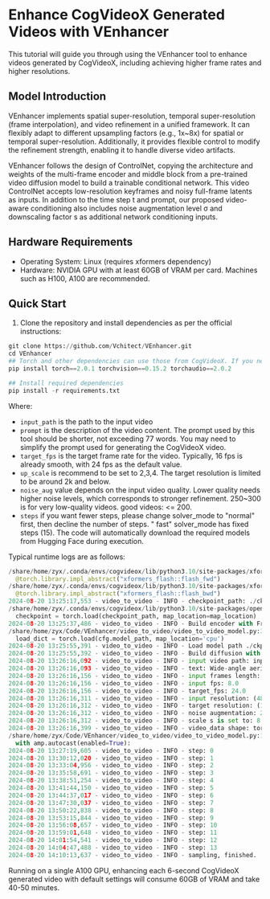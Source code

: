 # Enhance CogVideoX Generated Videos with VEnhancer

This tutorial will guide you through using the VEnhancer tool to enhance videos generated by CogVideoX, including
achieving higher frame rates and higher resolutions.

## Model Introduction

VEnhancer implements spatial super-resolution, temporal super-resolution (frame interpolation), and video refinement in
a unified framework. It can flexibly adapt to different upsampling factors (e.g., 1x~8x) for spatial or temporal
super-resolution. Additionally, it provides flexible control to modify the refinement strength, enabling it to handle
diverse video artifacts.

VEnhancer follows the design of ControlNet, copying the architecture and weights of the multi-frame encoder and middle
block from a pre-trained video diffusion model to build a trainable conditional network. This video ControlNet accepts
low-resolution keyframes and noisy full-frame latents as inputs. In addition to the time step t and prompt, our proposed
video-aware conditioning also includes noise augmentation level σ and downscaling factor s as additional network
conditioning inputs.

## Hardware Requirements

+ Operating System: Linux (requires xformers dependency)
+ Hardware: NVIDIA GPU with at least 60GB of VRAM per card. Machines such as H100, A100 are recommended.

## Quick Start

1. Clone the repository and install dependencies as per the official instructions:

```py
git clone https://github.com/Vchitect/VEnhancer.git
cd VEnhancer
## Torch and other dependencies can use those from CogVideoX. If you need to create a new environment, use the following commands:
pip install torch==2.0.1 torchvision==0.15.2 torchaudio==2.0.2

## Install required dependencies
pip install -r requirements.txt
```

Where:

- `input_path` is the path to the input video
- `prompt` is the description of the video content. The prompt used by this tool should be shorter, not exceeding 77
  words. You may need to simplify the prompt used for generating the CogVideoX video.
- `target_fps` is the target frame rate for the video. Typically, 16 fps is already smooth, with 24 fps as the default
  value.
- `up_scale` is recommend to be set to 2,3,4. The target resolution is limited to be around 2k and below.
- `noise_aug` value depends on the input video quality. Lower quality needs higher noise levels, which corresponds to
  stronger refinement. 250~300 is for very low-quality videos. good videos: <= 200.
- `steps`  if you want fewer steps, please change solver_mode to "normal" first, then decline the number of steps. "
  fast" solver_mode has fixed steps (15).
  The code will automatically download the required models from Hugging Face during execution.

Typical runtime logs are as follows:

```py
/share/home/zyx/.conda/envs/cogvideox/lib/python3.10/site-packages/xformers/ops/fmha/flash.py:211: FutureWarning: `torch.library.impl_abstract` was renamed to `torch.library.register_fake`. Please use that instead; we will remove `torch.library.impl_abstract` in a future version of PyTorch.
  @torch.library.impl_abstract("xformers_flash::flash_fwd")
/share/home/zyx/.conda/envs/cogvideox/lib/python3.10/site-packages/xformers/ops/fmha/flash.py:344: FutureWarning: `torch.library.impl_abstract` was renamed to `torch.library.register_fake`. Please use that instead; we will remove `torch.library.impl_abstract` in a future version of PyTorch.
  @torch.library.impl_abstract("xformers_flash::flash_bwd")
2024-08-20 13:25:17,553 - video_to_video - INFO - checkpoint_path: ./ckpts/venhancer_paper.pt
/share/home/zyx/.conda/envs/cogvideox/lib/python3.10/site-packages/open_clip/factory.py:88: FutureWarning: You are using `torch.load` with `weights_only=False` (the current default value), which uses the default pickle module implicitly. It is possible to construct malicious pickle data which will execute arbitrary code during unpickling (See https://github.com/pytorch/pytorch/blob/main/SECURITY.md#untrusted-models for more details). In a future release, the default value for `weights_only` will be flipped to `True`. This limits the functions that could be executed during unpickling. Arbitrary objects will no longer be allowed to be loaded via this mode unless they are explicitly allowlisted by the user via `torch.serialization.add_safe_globals`. We recommend you start setting `weights_only=True` for any use case where you don't have full control of the loaded file. Please open an issue on GitHub for any issues related to this experimental feature.
  checkpoint = torch.load(checkpoint_path, map_location=map_location)
2024-08-20 13:25:37,486 - video_to_video - INFO - Build encoder with FrozenOpenCLIPEmbedder
/share/home/zyx/Code/VEnhancer/video_to_video/video_to_video_model.py:35: FutureWarning: You are using `torch.load` with `weights_only=False` (the current default value), which uses the default pickle module implicitly. It is possible to construct malicious pickle data which will execute arbitrary code during unpickling (See https://github.com/pytorch/pytorch/blob/main/SECURITY.md#untrusted-models for more details). In a future release, the default value for `weights_only` will be flipped to `True`. This limits the functions that could be executed during unpickling. Arbitrary objects will no longer be allowed to be loaded via this mode unless they are explicitly allowlisted by the user via `torch.serialization.add_safe_globals`. We recommend you start setting `weights_only=True` for any use case where you don't have full control of the loaded file. Please open an issue on GitHub for any issues related to this experimental feature.
  load_dict = torch.load(cfg.model_path, map_location='cpu')
2024-08-20 13:25:55,391 - video_to_video - INFO - Load model path ./ckpts/venhancer_paper.pt, with local status <All keys matched successfully>
2024-08-20 13:25:55,392 - video_to_video - INFO - Build diffusion with GaussianDiffusion
2024-08-20 13:26:16,092 - video_to_video - INFO - input video path: inputs/000000.mp4
2024-08-20 13:26:16,093 - video_to_video - INFO - text: Wide-angle aerial shot at dawn,soft morning light casting long shadows,an elderly man walking his dog through a quiet,foggy park,trees and benches in the background,peaceful and serene atmosphere
2024-08-20 13:26:16,156 - video_to_video - INFO - input frames length: 49
2024-08-20 13:26:16,156 - video_to_video - INFO - input fps: 8.0
2024-08-20 13:26:16,156 - video_to_video - INFO - target_fps: 24.0
2024-08-20 13:26:16,311 - video_to_video - INFO - input resolution: (480, 720)
2024-08-20 13:26:16,312 - video_to_video - INFO - target resolution: (1320, 1982)
2024-08-20 13:26:16,312 - video_to_video - INFO - noise augmentation: 250
2024-08-20 13:26:16,312 - video_to_video - INFO - scale s is set to: 8
2024-08-20 13:26:16,399 - video_to_video - INFO - video_data shape: torch.Size([145, 3, 1320, 1982])
/share/home/zyx/Code/VEnhancer/video_to_video/video_to_video_model.py:108: FutureWarning: `torch.cuda.amp.autocast(args...)` is deprecated. Please use `torch.amp.autocast('cuda', args...)` instead.
  with amp.autocast(enabled=True):
2024-08-20 13:27:19,605 - video_to_video - INFO - step: 0
2024-08-20 13:30:12,020 - video_to_video - INFO - step: 1
2024-08-20 13:33:04,956 - video_to_video - INFO - step: 2
2024-08-20 13:35:58,691 - video_to_video - INFO - step: 3
2024-08-20 13:38:51,254 - video_to_video - INFO - step: 4
2024-08-20 13:41:44,150 - video_to_video - INFO - step: 5
2024-08-20 13:44:37,017 - video_to_video - INFO - step: 6
2024-08-20 13:47:30,037 - video_to_video - INFO - step: 7
2024-08-20 13:50:22,838 - video_to_video - INFO - step: 8
2024-08-20 13:53:15,844 - video_to_video - INFO - step: 9
2024-08-20 13:56:08,657 - video_to_video - INFO - step: 10
2024-08-20 13:59:01,648 - video_to_video - INFO - step: 11
2024-08-20 14:01:54,541 - video_to_video - INFO - step: 12
2024-08-20 14:04:47,488 - video_to_video - INFO - step: 13
2024-08-20 14:10:13,637 - video_to_video - INFO - sampling, finished.

```

Running on a single A100 GPU, enhancing each 6-second CogVideoX generated video with default settings will consume 60GB
of VRAM and take 40-50 minutes.